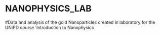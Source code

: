 # NANOPHYSICS_LAB
#Data and analysis of the gold Nanoparticles created in laboratory for the UNIPD course 'Introduction to Nanophysics
